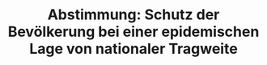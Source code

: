 ---
abstimmung:
  abstimmung: 3
  bundestagssitzung: 160
  datum: 14. Mai 2020
  legislaturperiode: 19
categories:
- Todo
data:
- title: Abstimmungsergebnis 20200514_3-data.pdf
  url: /res/2021-btw/abstimmungsergebnisse/20200514_3-data.pdf
- title: Abstimmungsergebnis 20200514_3_xls-data.xlsx
  url: /res/2021-btw/abstimmungsergebnisse/20200514_3_xls-data.xlsx
- title: Abstimmungsergebnis 20200514_3_xls-data.csv
  url: /res/2021-btw/abstimmungsergebnisse/csv/20200514_3_xls-data.csv
documents:
- local: /res/2021-btw/drucksachen/18967.pdf
  title: Drucksache 19/18967
  url: https://dip21.bundestag.de/dip21/btd/19/189/1918967.pdf
- local: /res/2021-btw/drucksachen/19216.pdf
  title: Drucksache 19/19216
  url: https://dip21.bundestag.de/dip21/btd/19/192/1919216.pdf
ergebnis:
  AfD:
    enthaltung: 0
    gesamt: 89
    ja: 0
    nein: 79
    nichtabgegeben: 10
    ungueltig: 0
  Bündnis 90/Die Grünen:
    enthaltung: 59
    gesamt: 67
    ja: 0
    nein: 1
    nichtabgegeben: 7
    ungueltig: 0
  Die Linke:
    enthaltung: 0
    gesamt: 69
    ja: 0
    nein: 57
    nichtabgegeben: 12
    ungueltig: 0
  FDP:
    enthaltung: 0
    gesamt: 80
    ja: 0
    nein: 75
    nichtabgegeben: 5
    ungueltig: 0
  cdu/csu:
    enthaltung: 4
    gesamt: 246
    ja: 225
    nein: 0
    nichtabgegeben: 17
    ungueltig: 0
  file: 20200514_3_xls-data.xlsx
  fraktionslos:
    enthaltung: 0
    gesamt: 6
    ja: 0
    nein: 2
    nichtabgegeben: 4
    ungueltig: 0
  spd:
    enthaltung: 0
    gesamt: 152
    ja: 144
    nein: 0
    nichtabgegeben: 8
    ungueltig: 0
layout: abstimmung
links:
- title: Link zu bundestag.de
  url: https://www.bundestag.de/parlament/plenum/abstimmung/abstimmung?id=670
preview: 'Deutscher Bundestag


  160. Sitzung des Deutschen Bundestages

  am Donnerstag, 14. Mai 2020


  Endgültiges Ergebnis der Namentlichen Abstimmung Nr. 3


  Gesetzentwurf der Fraktionen der CDU/CSU und SPD

  Entwurf eines Zweiten Gesetzes zum Schutz der Bevölkerung bei einer epidemischen
  Lage

  von nationaler Tragweite

  Drs. 19/18967 und 19/19216'
tags:
- Todo
title: 'Abstimmung: Schutz der Bevölkerung bei einer epidemischen Lage von nationaler
  Tragweite'
---